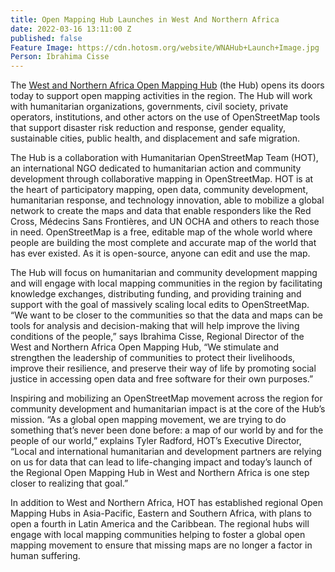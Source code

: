 ```yaml
---
title: Open Mapping Hub Launches in West And Northern Africa
date: 2022-03-16 13:11:00 Z
published: false
Feature Image: https://cdn.hotosm.org/website/WNAHub+Launch+Image.jpg
Person: Ibrahima Cisse
---
```


The [West and Northern Africa Open Mapping Hub](https://stories.hotosm.org/wna-homepage/index.html) (the Hub) opens its doors today to support open mapping activities in the region. The Hub will work with humanitarian organizations, governments, civil society, private operators, institutions, and other actors on the use of OpenStreetMap tools that support disaster risk reduction and response, gender equality, sustainable cities, public health, and displacement and safe migration. 

The Hub is a collaboration with Humanitarian OpenStreetMap Team (HOT), an international NGO dedicated to humanitarian action and community development through collaborative mapping in OpenStreetMap. HOT is at the heart of participatory mapping, open data, community development, humanitarian response, and technology innovation, able to mobilize a global network to create the maps and data that enable responders like the Red Cross, Médecins Sans Frontières, and UN OCHA and others to reach those in need. OpenStreetMap is a free, editable map of the whole world where people are building the most complete and accurate map of the world that has ever existed. As it is open-source, anyone can edit and use the map. 

The Hub will focus on humanitarian and community development mapping and will engage with local mapping communities in the region by facilitating knowledge exchanges, distributing funding, and providing training and support with the goal of massively scaling local edits to OpenStreetMap. “We want to be closer to the communities so that the data and maps can be tools for analysis and decision-making that will help improve the living conditions of the people,” says Ibrahima Cisse, Regional Director of the West and Northern Africa Open Mapping Hub, “We stimulate and strengthen the leadership of communities to protect their livelihoods, improve their resilience, and preserve their way of life by promoting social justice in accessing open data and free software for their own purposes.” 

Inspiring and mobilizing an OpenStreetMap movement across the region for community development and humanitarian impact is at the core of the Hub’s mission. “As a global open mapping movement, we are trying to do something that’s never been done before: a map of our world by and for the people of our world,” explains Tyler Radford, HOT’s Executive Director, “Local and international humanitarian and development partners are relying on us for data that can lead to life-changing impact and today’s launch of the Regional Open Mapping Hub in West and Northern Africa is one step closer to realizing that goal.”

In addition to West and Northern Africa, HOT has established regional Open Mapping Hubs in Asia-Pacific, Eastern and Southern Africa, with plans to open a fourth in Latin America and the Caribbean. The regional hubs will engage with local mapping communities helping to foster a global open mapping movement to ensure that missing maps are no longer a factor in human suffering.